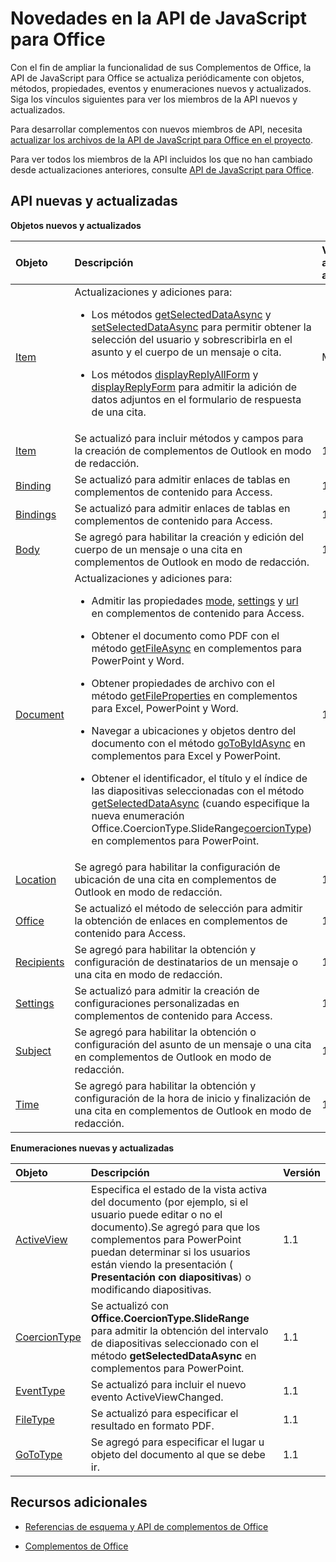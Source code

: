 
# <a name="what's-changed-in-the-javascript-api-for-office"></a>Novedades en la API de JavaScript para Office
Con el fin de ampliar la funcionalidad de sus Complementos de Office, la API de JavaScript para Office se actualiza periódicamente con objetos, métodos, propiedades, eventos y enumeraciones nuevos y actualizados. Siga los vínculos siguientes para ver los miembros de la API nuevos y actualizados.

Para desarrollar complementos con nuevos miembros de API, necesita [actualizar los archivos de la API de JavaScript para Office en el proyecto](../docs/develop/update-your-javascript-api-for-office-and-manifest-schema-version.md).

Para ver todos los miembros de la API incluidos los que no han cambiado desde actualizaciones anteriores, consulte [API de JavaScript para Office](../reference/javascript-api-for-office.md).


## <a name="new-and-updated-apis"></a>API nuevas y actualizadas

 **Objetos nuevos y actualizados**


|**Objeto**|**Descripción**|**Versión agregada o actualizada**|
|:-----|:-----|:-----|
|[Item](../reference/outlook/Office.context.mailbox.item.md)|Actualizaciones y adiciones para:<br><ul><li><p>Los métodos <a href="../reference/outlook/Office.context.mailbox.item.md#getSelectedDataAsync" target="_blank">getSelectedDataAsync</a> y <a href="../reference/outlook/Office.context.mailbox.item.md#setSelectedDataAsync" target="_blank">setSelectedDataAsync</a> para permitir obtener la selección del usuario y sobrescribirla en el asunto y el cuerpo de un mensaje o cita.</p></li><li><p>Los métodos <a href="../reference/outlook/Office.context.mailbox.item.md#displayReplyAllForm" target="_blank">displayReplyAllForm</a> y <a href="../reference/outlook/Office.context.mailbox.item.md#displayReplyForm" target="_blank">displayReplyForm</a> para admitir la adición de datos adjuntos en el formulario de respuesta de una cita.</p></li></ul>|Mailbox 1.2|
|[Item](../reference/outlook/Office.context.mailbox.item.md)|Se actualizó para incluir métodos y campos para la creación de complementos de Outlook en modo de redacción. |1.1|
|[Binding](../reference/shared/binding.md)|Se actualizó para admitir enlaces de tablas en complementos de contenido para Access.|1.1|
|[Bindings](../reference/shared/bindings.bindings.md)|Se actualizó para admitir enlaces de tablas en complementos de contenido para Access.|1.1|
|[Body](../reference/outlook/Body.md)|Se agregó para habilitar la creación y edición del cuerpo de un mensaje o una cita en complementos de Outlook en modo de redacción.|1.1|
|[Document](../reference/shared/document.md)|Actualizaciones y adiciones para: <ul><li><p>Admitir las propiedades <a href="http://msdn.microsoft.com/library/551369c3-315b-428f-8b7e-08987f6b0e00(Office.15).aspx" target="_blank">mode</a>, <a href="http://msdn.microsoft.com/library/77ba7daf-419f-44b6-8747-7fd5618b7053(Office.15).aspx" target="_blank">settings</a> y <a href="http://msdn.microsoft.com/library/480ac3c6-370e-4505-aba3-1d0dce9fb3dc(Office.15).aspx" target="_blank">url</a> en complementos de contenido para Access.</p></li><li><p>Obtener el documento como PDF con el método <a href="http://msdn.microsoft.com/library/35dda81c-235e-4eab-8a77-9acb3b73a380(Office.15).aspx" target="_blank">getFileAsync</a> en complementos para PowerPoint y Word.</p></li><li><p>Obtener propiedades de archivo con el método <a href="http://msdn.microsoft.com/library/2533a563-95ae-4d52-b2d5-a6783e4ef5b4(Office.15).aspx" target="_blank">getFileProperties</a> en complementos para Excel, PowerPoint y Word.</p></li><li><p>Navegar a ubicaciones y objetos dentro del documento con el método <a href="http://msdn.microsoft.com/library/35dda81c-235e-4eab-8a77-9acb3b73a380(Office.15).aspx" target="_blank">goToByIdAsync</a> en complementos para Excel y PowerPoint.</p></li><li><p>Obtener el identificador, el título y el índice de las diapositivas seleccionadas con el método <a href="http://msdn.microsoft.com/library/f85ad02c-64f0-4b73-87f6-7f521b3afd69(Office.15).aspx" target="_blank">getSelectedDataAsync</a> (cuando especifique la nueva enumeración <span class="keyword">Office.CoercionType.SlideRange</span><a href="http://msdn.microsoft.com/library/735eaab6-5e31-4bc2-add5-9d378900a31b(Office.15).aspx" target="_blank">coercionType</a>) en complementos para PowerPoint.</p></li></ul>|1.1|
|[Location](../reference/outlook/Location.md)|Se agregó para habilitar la configuración de ubicación de una cita en complementos de Outlook en modo de redacción.|1.1|
|[Office](../reference/shared/office.md)|Se actualizó el método de selección para admitir la obtención de enlaces en complementos de contenido para Access.|1.1|
|[Recipients](../reference/outlook/Recipients.md)|Se agregó para habilitar la obtención y configuración de destinatarios de un mensaje o una cita en modo de redacción.|1.1|
|[Settings](../reference/shared/document.settings.md)|Se actualizó para admitir la creación de configuraciones personalizadas en complementos de contenido para Access.|1.1|
|[Subject](../reference/outlook/Subject.md)|Se agregó para habilitar la obtención o configuración del asunto de un mensaje o una cita en complementos de Outlook en modo de redacción.|1.1|
|[Time](../reference/outlook/Time.md)|Se agregó para habilitar la obtención y configuración de la hora de inicio y finalización de una cita en complementos de Outlook en modo de redacción.|1.1|



**Enumeraciones nuevas y actualizadas**


|**Objeto**|**Descripción**|**Versión**|
|:-----|:-----|:-----|
|[ActiveView](../reference/shared/activeview-enumeration.md)|Especifica el estado de la vista activa del documento (por ejemplo, si el usuario puede editar o no el documento).Se agregó para que los complementos para PowerPoint puedan determinar si los usuarios están viendo la presentación ( **Presentación con diapositivas**) o modificando diapositivas. |1.1|
|[CoercionType](../reference/shared/coerciontype-enumeration.md)|Se actualizó con **Office.CoercionType.SlideRange** para admitir la obtención del intervalo de diapositivas seleccionado con el método **getSelectedDataAsync** en complementos para PowerPoint.|1.1|
|[EventType](../reference/shared/eventtype-enumeration.md)|Se actualizó para incluir el nuevo evento ActiveViewChanged.|1.1|
|[FileType](../reference/shared/filetype-enumeration.md)|Se actualizó para especificar el resultado en formato PDF.|1.1|
|[GoToType](../reference/shared/gototype-enumeration.md)|Se agregó para especificar el lugar u objeto del documento al que se debe ir.|1.1|

## <a name="additional-resources"></a>Recursos adicionales


- [Referencias de esquema y API de complementos de Office](../reference/reference.md)
    
- [Complementos de Office](../docs/overview/office-add-ins.md)
    
